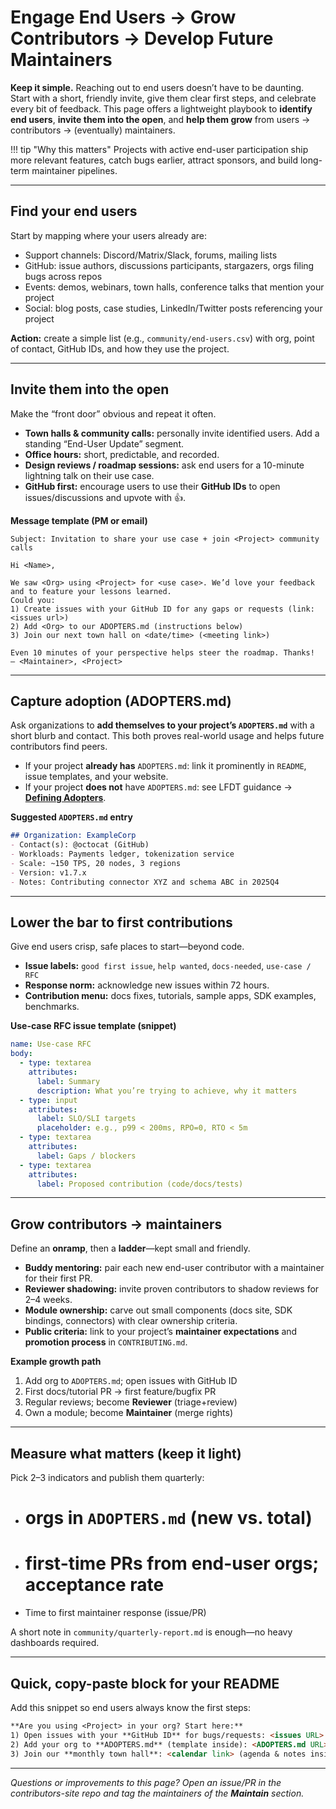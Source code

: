[//]: # (SPDX-License-Identifier: CC-BY-4.0)

# Engage End Users → Grow Contributors → Develop Future Maintainers

**Keep it simple.** Reaching out to end users doesn’t have to be daunting. Start with a short, friendly invite, give them clear first steps, and celebrate every bit of feedback. This page offers a lightweight playbook to **identify end users**, **invite them into the open**, and **help them grow** from users → contributors → (eventually) maintainers.

!!! tip "Why this matters"
    Projects with active end-user participation ship more relevant features, catch bugs earlier, attract sponsors, and build long-term maintainer pipelines.

---

## Find your end users

Start by mapping where your users already are:

- Support channels: Discord/Matrix/Slack, forums, mailing lists
- GitHub: issue authors, discussions participants, stargazers, orgs filing bugs across repos
- Events: demos, webinars, town halls, conference talks that mention your project
- Social: blog posts, case studies, LinkedIn/Twitter posts referencing your project

**Action:** create a simple list (e.g., `community/end-users.csv`) with org, point of contact, GitHub IDs, and how they use the project.

---

## Invite them into the open

Make the “front door” obvious and repeat it often.

- **Town halls & community calls:** personally invite identified users. Add a standing “End-User Update” segment.
- **Office hours:** short, predictable, and recorded.
- **Design reviews / roadmap sessions:** ask end users for a 10-minute lightning talk on their use case.
- **GitHub first:** encourage users to use their **GitHub IDs** to open issues/discussions and upvote with 👍.

**Message template (PM or email)**

```text
Subject: Invitation to share your use case + join <Project> community calls

Hi <Name>,

We saw <Org> using <Project> for <use case>. We’d love your feedback and to feature your lessons learned.
Could you:
1) Create issues with your GitHub ID for any gaps or requests (link: <issues url>)
2) Add <Org> to our ADOPTERS.md (instructions below)
3) Join our next town hall on <date/time> (<meeting link>)

Even 10 minutes of your perspective helps steer the roadmap. Thanks!
— <Maintainer>, <Project>
```

---

## Capture adoption (ADOPTERS.md)

Ask organizations to **add themselves to your project’s `ADOPTERS.md`** with a short blurb and contact. This both proves real-world usage and helps future contributors find peers.

- If your project **already has** `ADOPTERS.md`: link it prominently in `README`, issue templates, and your website.
- If your project **does not** have `ADOPTERS.md`: see LFDT guidance → **[Defining Adopters](https://github.com/LF-Decentralized-Trust/governance/blob/e85ba94202a629a83148934330183de2ee995a9a/tac/governing-documents/defining-adopters.md)**.

**Suggested `ADOPTERS.md` entry**

```markdown
## Organization: ExampleCorp
- Contact(s): @octocat (GitHub)
- Workloads: Payments ledger, tokenization service
- Scale: ~150 TPS, 20 nodes, 3 regions
- Version: v1.7.x
- Notes: Contributing connector XYZ and schema ABC in 2025Q4
```

---

## Lower the bar to first contributions

Give end users crisp, safe places to start—beyond code.

- **Issue labels:** `good first issue`, `help wanted`, `docs-needed`, `use-case / RFC`  
- **Response norm:** acknowledge new issues within 72 hours.  
- **Contribution menu:** docs fixes, tutorials, sample apps, SDK examples, benchmarks.

**Use-case RFC issue template (snippet)**

```yaml
name: Use-case RFC
body:
  - type: textarea
    attributes:
      label: Summary
      description: What you’re trying to achieve, why it matters
  - type: input
    attributes:
      label: SLO/SLI targets
      placeholder: e.g., p99 < 200ms, RPO=0, RTO < 5m
  - type: textarea
    attributes:
      label: Gaps / blockers
  - type: textarea
    attributes:
      label: Proposed contribution (code/docs/tests)
```

---

## Grow contributors → maintainers

Define an **onramp**, then a **ladder**—kept small and friendly.

- **Buddy mentoring:** pair each new end-user contributor with a maintainer for their first PR.
- **Reviewer shadowing:** invite proven contributors to shadow reviews for 2–4 weeks.
- **Module ownership:** carve out small components (docs site, SDK bindings, connectors) with clear ownership criteria.
- **Public criteria:** link to your project’s **maintainer expectations** and **promotion process** in `CONTRIBUTING.md`.

**Example growth path**

1. Add org to `ADOPTERS.md`; open issues with GitHub ID  
2. First docs/tutorial PR → first feature/bugfix PR  
3. Regular reviews; become **Reviewer** (triage+review)  
4. Own a module; become **Maintainer** (merge rights)  

---

## Measure what matters (keep it light)

Pick 2–3 indicators and publish them quarterly:

- # orgs in `ADOPTERS.md` (new vs. total)  
- # first-time PRs from end-user orgs; acceptance rate  
- Time to first maintainer response (issue/PR)

A short note in `community/quarterly-report.md` is enough—no heavy dashboards required.

---

## Quick, copy-paste block for your README

Add this snippet so end users always know the first steps:

```markdown
**Are you using <Project> in your org? Start here:**
1) Open issues with your **GitHub ID** for bugs/requests: <issues URL>  
2) Add your org to **ADOPTERS.md** (template inside): <ADOPTERS.md URL>  
3) Join our **monthly town hall**: <calendar link> (agenda & notes inside)
```

---

_Questions or improvements to this page? Open an issue/PR in the contributors-site repo and tag the maintainers of the **Maintain** section._
